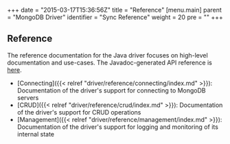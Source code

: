+++
date = "2015-03-17T15:36:56Z"
title = "Reference"
[menu.main]
  parent = "MongoDB Driver"
  identifier = "Sync Reference"
  weight = 20
  pre = "<i class='fa fa-book'></i>"
+++

## Reference

The reference documentation for the Java driver focuses on high-level documentation and use-cases. The Javadoc-generated API reference is
[here](http://api.mongodb.org/java/3.1/).    

- [Connecting]({{< relref "driver/reference/connecting/index.md" >}}): Documentation of the driver's support for connecting to MongoDB servers
- [CRUD]({{< relref "driver/reference/crud/index.md" >}}): Documentation of the driver's support for CRUD operations
- [Management]({{< relref "driver/reference/management/index.md" >}}): Documentation of the driver's support for logging and monitoring of its 
internal state

